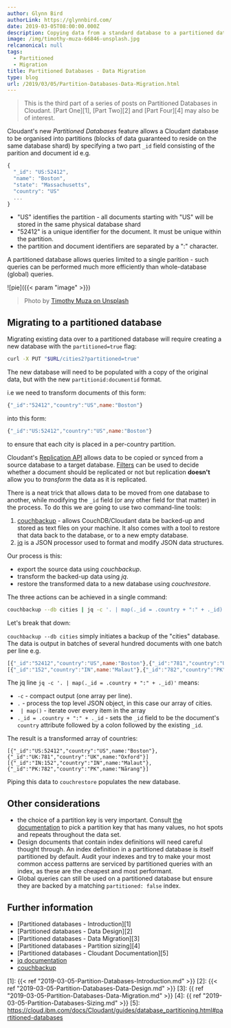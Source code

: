 ```yaml
---
author: Glynn Bird
authorLink: https://glynnbird.com/
date: 2019-03-05T08:00:00.000Z
description: Copying data from a standard database to a partitioned database.
image: /img/timothy-muza-66846-unsplash.jpg
relcanonical: null
tags:
  - Partitioned
  - Migration
title: Partitioned Databases - Data Migration
type: blog
url: /2019/03/05/Partition-Databases-Data-Migration.html
---
```



> This is the third part of a series of posts on Partitioned Databases in Cloudant. [Part One][1], [Part Two][2] and [Part Four][4] may also be of interest.

Cloudant's new *Partitioned Databases* feature allows a Cloudant database to be organised into partitions (blocks of data guaranteed to reside on the same database shard) by specifying a two part `_id` field consisting of the parition and document id e.g.

```js
{
  "_id": "US:52412",
  "name": "Boston",
  "state": "Massachusetts",
  "country": "US"
  ...
}
```

- "US" identifies the partition - all documents starting with "US" will be stored in the same physical database shard
- "52412" is a unique identifier for the document. It must be unique within the partition.
- the partition and document identifiers are separated by a ":" character.

A partitioned database allows queries limited to a single parition - such queries can be performed much more efficiently than whole-database (global) queries. 

![pie]({{< param "image" >}})
> Photo by [Timothy Muza on Unsplash](https://unsplash.com/photos/Jw4rKiZFiSM)

## Migrating to a partitioned database

Migrating existing data over to a partitioned database will require creating a new database with the `partitioned=true` flag:

```sh
curl -X PUT "$URL/cities2?partitioned=true"
```

The new database will need to be populated with a copy of the original data, but with the new `partitionid:documentid` format.

i.e we need to transform documents of this form:

```js
{"_id":"52412","country":"US",name:"Boston"}
```

into this form:

```js
{"_id":"US:52412","country":"US",name:"Boston"}
```

to ensure that each city is placed in a per-country partition.

Cloudant's [Replication API](https://console.bluemix.net/docs/services/Cloudant/api/replication.html#replication) allows data to be copied or synced from a source database to a target database. [Filters](https://console.bluemix.net/docs/services/Cloudant/api/advanced_replication.html#filtered-replication) can be used to decide whether a document should be replicated or not but replication **doesn't** allow you to *transform* the data as it is replicated.

There is a neat trick that allows data to be moved from one database to another, while modifying the `_id` field (or any other field for that matter) in the process. To do this we are going to use two command-line tools:

1. [couchbackup](https://www.npmjs.com/package/@cloudant/couchbackup) - allows CouchDB/Cloudant data be backed-up and stored as text files on your machine. It also comes with a tool to restore that data back to the database, or to a new empty database.
2. [jq](https://stedolan.github.io/jq/) is a JSON processor used to format and modify JSON data structures.

Our process is this:

- export the source data using *couchbackup*.
- transform the backed-up data using *jq*.
- restore the transformed data to a new database using *couchrestore*.

The three actions can be achieved in a single command:

```sh
couchbackup --db cities | jq -c '. | map(._id = .country + ":" + ._id)' | couchrestore --db cities2
```

Let's break that down:

`couchbackup --db cities` simply initiates a backup of the "cities" database. The data is output in batches of several hundred documents with one batch per line e.g.

```js
[{"_id":"52412","country":"US",name:"Boston"},{"_id":"781","country":"UK",name:"Oxford"}]
[{"_id":"152","country":"IN",name:"Malaut"},{"_id":"782","country":"PK",name:"Nārang"}]
```

The jq line `jq -c '. | map(._id = .country + ":" + ._id)'` means:

- `-c` - compact output (one array per line).
- `.` - process the top level JSON object, in this case our array of cities.
- ` | map()` - iterate over every item in the array
- `._id = .country + ":" + ._id` - sets the `_id` field to be the document's `country` attribute followed by a colon followed by the existing `_id`.

The result is a transformed array of countries:

```
[{"_id":"US:52412","country":"US",name:"Boston"},{"_id":"UK:781","country":"UK",name:"Oxford"}]
[{"_id":"IN:152","country":"IN",name:"Malaut"},{"_id":"PK:782","country":"PK",name:"Nārang"}]
```

Piping this data to `couchrestore` populates the new database.

## Other considerations

- the choice of a partition key is very important. Consult [the documentation](https://console.bluemix.net/docs/services/Cloudant/guides/database_partitioning.html#what-makes-a-good-partition-key-) to pick a partition key that has many values, no hot spots and repeats throughout the data set.
- Design documents that contain index definitions will need careful thought through. An index definition in a partitioned database is itself partitioned by default. Audit your indexes and try to make your most common access patterns are serviced by partitioned queries with an index, as these are the cheapest and most performant.
- Global queries can still be used on a partitioned database but ensure they are backed by a matching `partitioned: false` index. 

## Further information

- [Partitioned databases - Introduction][1]
- [Partitioned databases - Data Design][2]
- [Partitioned databases - Data Migration][3]
- [Partitioned databases - Partition sizing][4]
- [Partitioned databases - Cloudant Documentation][5]
- [jq documentation](https://stedolan.github.io/jq/manual/)
- [couchbackup](https://www.npmjs.com/package/@cloudant/couchbackup)

[1]: {{< ref "2019-03-05-Partition-Databases-Introduction.md" >}}
[2]: {{< ref "2019-03-05-Partition-Databases-Data-Design.md" >}}
[3]: {{ ref "2019-03-05-Partition-Databases-Data-Migration.md" >}}
[4]: {{ ref "2019-03-05-Partition-Databases-Sizing.md" >}}
[5]: https://cloud.ibm.com/docs/Cloudant/guides/database_partitioning.html#partitioned-databases
